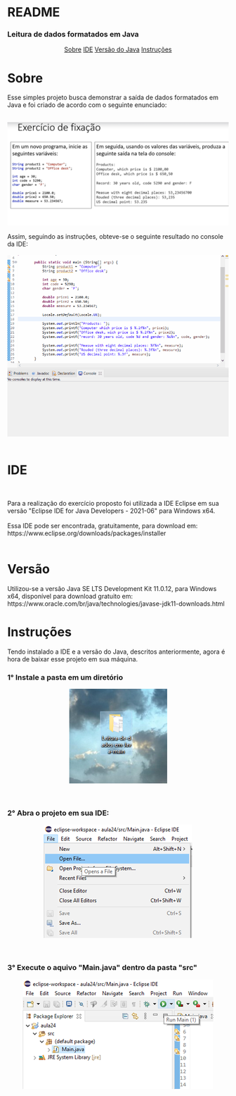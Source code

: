# README

<p align="center"><h3>Leitura de dados formatados em Java</h3></p>

<p align="center">
    <a href="#sobre">Sobre</a>
    <a href="#ide">IDE</a>
    <a href="#versão">Versão do Java</a>
    <a href="#instruções">Instruções</a>
</p>

# Sobre
<p>Esse simples projeto busca demonstrar a saída de dados formatados em Java e foi criado de acordo com o seguinte enunciado:</p>
<br>
<img alt="Readme" title="Readme" src="enunciado.png"/>
<br>
<p>Assim, seguindo as instruções, obteve-se o seguinte resultado no console da IDE:
<br>
<br>
<img alt="Readme" title="Readme" src="readme.gif"/>
<br>
<br>


# IDE 
<br>
<p>Para a realização do exercício proposto foi utilizada a IDE Eclipse em sua versão "Eclipse IDE for Java Developers - 2021-06" para Windows x64.
<br>
<br>
Essa IDE pode ser encontrada, gratuitamente, para download em: https://www.eclipse.org/downloads/packages/installer
<br>
<br>

# Versão

<p>
Utilizou-se a versão Java SE LTS Development Kit 11.0.12, para Windows x64, disponível para download gratuito em: https://www.oracle.com/br/java/technologies/javase-jdk11-downloads.html
</p>

# Instruções

<p>
Tendo instalado a IDE e a versão do Java, descritos anteriormente, agora é hora de baixar esse projeto em sua máquina.
</p>
<p>
<h3>1° Instale a pasta em um diretório</h3> 
<center><img alt="Readme" title="Readme" src="diretorio2.png"/></center>
</P>
<br>
<p>
<h3>2° Abra o projeto em sua IDE:</h3>
<center><img alt="Readme" title="Readme" src="diretorio3.png"/></center>
</p>
<br>
<p>
<h3>3° Execute o aquivo "Main.java" dentro da pasta "src"</h3> 
<center><img alt="Readme" title="Readme" src="diretorio4.png"/></center>
</P>
<br>
